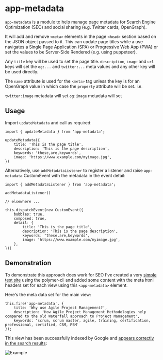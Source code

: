 # app-metadata

`app-metadata` is a module to help manage page metadata for Search Engine
Optimization (SEO) and social sharing (e.g. Twitter cards, OpenGraph).

It will add and remove `<meta>` elements in the page `<head>` section based
on the JSON object passed to it. This can update page titles while a use
navigates a Single Page Application (SPA) or Progressive Web App (PWA) or
set the values to be Server-Side Rendered (e.g. using puppeteer).

Any `title` key will be used to set the page title. `description`,
`image` and `url` keys will set the `og:...` and `twitter:...` meta
values and any other key will be used directly.

The `name` attribute is used for the `<meta>` tag unless the key is for an
OpenGraph value in which case the `property` attribute will be set. i.e.

`twitter:image` metadata will set <meta name="twitter:image" content="...">
`og:image` metadata will set <meta property="og:image" content="...">

## Usage

Import `updateMetadata` and call as required:

```
import { updateMetadata } from 'app-metadata';

updateMetadata({
    title: 'This is the page title',
    description: 'This is the page description',
    keywords: 'these,are,keywords',
    image: 'https://www.example.com/myimage.jpg',
})
```

Alternatively, use `addMetadataListener` to register a listener and raise
`app-metadata` CustomEvent with the metadata in the event detail:

```
import { addMetadataListener } from 'app-metadata';

addMetadataListener()

// elsewhere ...

this.dispatchEvent(new CustomEvent({
    bubbles: true,
    composed: true,
    detail: {
        title: 'This is the page title',
        description: 'This is the page description',
        keywords: 'these,are,keywords',
        image: 'https://www.example.com/myimage.jpg',
    },
}))
```

## Demonstration

To demonstrate this approach does work for SEO I've created a very
[simple test site](http://app-metadata.appspot.com/) using the polymer-cli
and added some content with the meta html headers set for each view using
this `<app-metadata>` element.

Here's the meta data set for the main view:

    this.fire('app-metadata', {
        title: 'Why use Agile Project Management?',
        description: 'How Agile Project Management Methodologies help compared to the old Waterfall approach to Project Management',
        keywords: 'scrum, scrum master, agile, training, certification, professional, certified, CSM, PSM'
    });

This view has been successfully indexed by Google and [appears correctly in the search results](https://www.google.ca/search#q=site%3Aapp-metadata.appspot.com):

![Example](https://cloud.githubusercontent.com/assets/304910/16563503/be298c16-41bf-11e6-8ac8-fdc53d4e614d.png)

